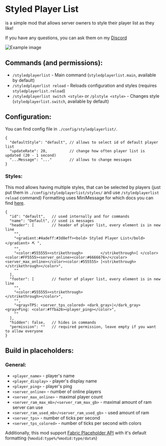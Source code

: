 # Styled Player List
is a simple mod that allows server owners to style their player list as they like!

If you have any questions, you can ask them on my [Discord](https://discord.com/invite/AbqPPppgrd)

![Example image](https://i.imgur.com/hxZjOzY.png)


## Commands (and permissions):
- `/styledplayerlist` - Main command (`styledplayerlist.main`, available by default)
- `/styledplayerlist reload` - Reloads configuration and styles (requires `styledplayerlist.reload`)
- `/styledplayerlist switch <style>` or `/plstyle <style>` - Changes style (`styledplayerlist.switch`, available by default)

## Configuration:
You can find config file in `./config/styledplayerlist/`.
```json5
{
  "defaultStyle": "default", // allows to select id of default player list
  "updateRate": 20,          // change how often player list is updated (20 - 1 second)
  "...Message": "..."        // allows to change messages
}
```
### Styles:
This mod allows having multiple styles, that can be selected by players (just put them in `./config/styledplayerlist/styles/` and use `/styledplayerlist reload` command)
Formatting uses MiniMessage for which docs you can find [here](https://docs.adventure.kyori.net/minimessage.html#format).

```json5
{
  "id": "default",   // used internally and for commands
  "name": "Default", // used is messages
  "header": [        // header of player list, every element is in new line 
    "",
    "<gradient:#4adeff:#3d8eff><bold> Styled Player List</bold></gradient> ⛏ ",
    "",
    "<color:#555555><strikethrough>        </strikethrough>[ </color><color:#FF5555><server_online><color:#6666676>/</color><server_max_online></color><color:#555555> ]<strikethrough>        </strikethrough></color>",
    ""
  ],
  "footer": [        // footer of player list, every element is in new line 
    "",
    "<color:#555555><strikethrough>                          </strikethrough></color>",
    "",
    "<gray>TPS: <server_tps_colored> <dark_gray>|</dark_gray> <gray>Ping: <color:#ffba26><player_ping></color>",
    ""
  ],
  "hidden": false,   // hides in commands
  "permission": ""   // required permission, leave empty if you want to allow everyone
}
```

## Build in placeholders:
### General:
- `<player_name>` - player's name
- `<player_display>` - player's display name
- `<player_ping>` - player's ping
- `<server_online>` - number of online players
- `<server_max_online>` - maximal player count
- `<server_ram_max_mb>/<server_ram_max_gb>` - maximal amount of ram server can use
- `<server_ram_used_mb>/<server_ram_used_gb>` - used amount of ram
- `<server_tps>` - number of ticks per second
- `<server_tps_colored>` - number of ticks per second with colors

Additionally, this mod support [Fabric Placeholder API](https://github.com/Patbox/FabricPlaceholderAPI) with it's default formatting (`%modid:type%/%modid:type/data%`)

